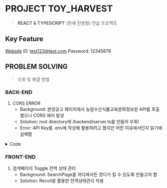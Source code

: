 # PROJECT TOY_HARVEST
> __REACT & TYPESCRIPT__ (현재 진행형) 연습 프로젝트

## Key Feature
[Website](https://toy-harvest.web.app)
ID: test123@test.com
Password: 12345678

## PROBLEM SOLVING
> 오류 및 해결 방법

### BACK-END
1. CORS ERROR
   - Background: 분양공고 페이지에서 농림수산식품교육문화정보원 API를 호출했으나 CORS 에러 발생
   - Solution: root directory에 /backend/server.ts를 만들어 우회!
   - Error: API Key를 .env에 작성해 활용하려고 했지만 어떤 이유에서인지 읽기에 실패함

<details>
   <summary>
      Code
   </summary>

~~~ typescript
import cors from 'cors';
import express from 'express';
import axios from 'axios';

const app = express();

const allowedOrigins = ["http://localhost:3000"]

const options: cors.CorsOptions = {
    origin: allowedOrigins
}

app.use(cors(options));
app.use(express.json());

app.get('/', (req, res) => {
    res.json({ message: "Data from Backend" })
})

app.get("/fetch-housing-data/:year", async (req, res) => {
    try {
        const { year } = req.params;
        const response = await axios.get(`http://211.237.50.150:7080/openapi/6de97bd2f04693f272abb104a04c73687caad2061a5cbf20eb6f60dd9c4d6719/xml/Grid_20151214000000000336_1/1/5?SLCTN_YEAR=${year}`);
        // 6de97bd2f04693f272abb104a04c73687caad2061a5cbf20eb6f60dd9c4d6719
        res.json(response.data);
        return res;
    } catch (error) {
        res.status(500).json({ error: 'Internal server error' });
        console.log(error);
    }
});

app.listen(5000, () => {
    console.log("Server is now listening on PORT 5000");
})
~~~

</details>

### FRONT-END 
1. 검색페이지 Toggle 전역 상태 관리
   - Background: SearchPage를 어디에서든 껐다가 킬 수 있도록 만들고자 함
   - Solution: Recoil을 활용한 전역상태관리 차용
